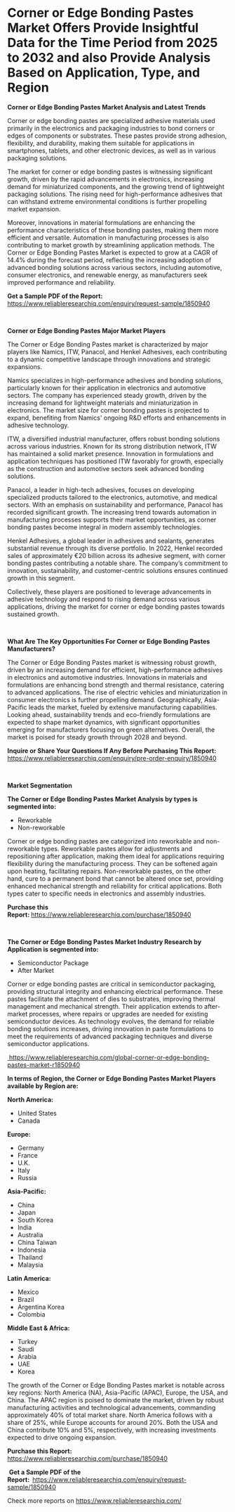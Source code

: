 <p><h1>Corner or Edge Bonding Pastes Market Offers Provide Insightful Data for the Time Period from 2025 to 2032 and also Provide Analysis Based on Application, Type, and Region</h1></p><p><strong>Corner or Edge Bonding Pastes Market Analysis and Latest Trends</strong></p>
<p><p>Corner or edge bonding pastes are specialized adhesive materials used primarily in the electronics and packaging industries to bond corners or edges of components or substrates. These pastes provide strong adhesion, flexibility, and durability, making them suitable for applications in smartphones, tablets, and other electronic devices, as well as in various packaging solutions. </p><p>The market for corner or edge bonding pastes is witnessing significant growth, driven by the rapid advancements in electronics, increasing demand for miniaturized components, and the growing trend of lightweight packaging solutions. The rising need for high-performance adhesives that can withstand extreme environmental conditions is further propelling market expansion.</p><p>Moreover, innovations in material formulations are enhancing the performance characteristics of these bonding pastes, making them more efficient and versatile. Automation in manufacturing processes is also contributing to market growth by streamlining application methods. The Corner or Edge Bonding Pastes Market is expected to grow at a CAGR of 14.4% during the forecast period, reflecting the increasing adoption of advanced bonding solutions across various sectors, including automotive, consumer electronics, and renewable energy, as manufacturers seek improved performance and reliability.</p></p>
<p><strong>Get a Sample PDF of the Report:&nbsp;</strong> <a href="https://www.reliableresearchiq.com/enquiry/request-sample/1850940?utm_campaign=1087&utm_medium=2&utm_source=Github&utm_content=ia&utm_term=07012025&utm_id=corner-or-edge-bonding-pastes">https://www.reliableresearchiq.com/enquiry/request-sample/1850940</a></p>
<p>&nbsp;</p>
<p><strong>Corner or Edge Bonding Pastes Major Market Players</strong></p>
<p><p>The Corner or Edge Bonding Pastes market is characterized by major players like Namics, ITW, Panacol, and Henkel Adhesives, each contributing to a dynamic competitive landscape through innovations and strategic expansions.</p><p>Namics specializes in high-performance adhesives and bonding solutions, particularly known for their application in electronics and automotive sectors. The company has experienced steady growth, driven by the increasing demand for lightweight materials and miniaturization in electronics. The market size for corner bonding pastes is projected to expand, benefiting from Namics' ongoing R&D efforts and enhancements in adhesive technology.</p><p>ITW, a diversified industrial manufacturer, offers robust bonding solutions across various industries. Known for its strong distribution network, ITW has maintained a solid market presence. Innovation in formulations and application techniques has positioned ITW favorably for growth, especially as the construction and automotive sectors seek advanced bonding solutions.</p><p>Panacol, a leader in high-tech adhesives, focuses on developing specialized products tailored to the electronics, automotive, and medical sectors. With an emphasis on sustainability and performance, Panacol has recorded significant growth. The increasing trend towards automation in manufacturing processes supports their market opportunities, as corner bonding pastes become integral in modern assembly technologies.</p><p>Henkel Adhesives, a global leader in adhesives and sealants, generates substantial revenue through its diverse portfolio. In 2022, Henkel recorded sales of approximately €20 billion across its adhesive segment, with corner bonding pastes contributing a notable share. The company’s commitment to innovation, sustainability, and customer-centric solutions ensures continued growth in this segment.</p><p>Collectively, these players are positioned to leverage advancements in adhesive technology and respond to rising demand across various applications, driving the market for corner or edge bonding pastes towards sustained growth.</p></p>
<p>&nbsp;</p>
<p><strong>What Are The Key Opportunities For Corner or Edge Bonding Pastes Manufacturers?</strong></p>
<p><p>The Corner or Edge Bonding Pastes market is witnessing robust growth, driven by an increasing demand for efficient, high-performance adhesives in electronics and automotive industries. Innovations in materials and formulations are enhancing bond strength and thermal resistance, catering to advanced applications. The rise of electric vehicles and miniaturization in consumer electronics is further propelling demand. Geographically, Asia-Pacific leads the market, fueled by extensive manufacturing capabilities. Looking ahead, sustainability trends and eco-friendly formulations are expected to shape market dynamics, with significant opportunities emerging for manufacturers focusing on green alternatives. Overall, the market is poised for steady growth through 2028 and beyond.</p></p>
<p><strong>Inquire or Share Your Questions If Any Before Purchasing This Report:</strong> <a href="https://www.reliableresearchiq.com/enquiry/pre-order-enquiry/1850940?utm_campaign=1087&utm_medium=2&utm_source=Github&utm_content=ia&utm_term=07012025&utm_id=corner-or-edge-bonding-pastes">https://www.reliableresearchiq.com/enquiry/pre-order-enquiry/1850940</a></p>
<p>&nbsp;</p>
<p><strong>Market Segmentation</strong></p>
<p><strong>The Corner or Edge Bonding Pastes Market Analysis by types is segmented into:</strong></p>
<p><ul><li>Reworkable</li><li>Non-reworkable</li></ul></p>
<p><p>Corner or edge bonding pastes are categorized into reworkable and non-reworkable types. Reworkable pastes allow for adjustments and repositioning after application, making them ideal for applications requiring flexibility during the manufacturing process. They can be softened again upon heating, facilitating repairs. Non-reworkable pastes, on the other hand, cure to a permanent bond that cannot be altered once set, providing enhanced mechanical strength and reliability for critical applications. Both types cater to specific needs in electronics and assembly industries.</p></p>
<p><strong>Purchase this Report:&nbsp;</strong><a href="https://www.reliableresearchiq.com/purchase/1850940?utm_campaign=1087&utm_medium=2&utm_source=Github&utm_content=ia&utm_term=07012025&utm_id=corner-or-edge-bonding-pastes">https://www.reliableresearchiq.com/purchase/1850940</a></p>
<p>&nbsp;</p>
<p><strong>The Corner or Edge Bonding Pastes Market Industry Research by Application is segmented into:</strong></p>
<p><ul><li>Semiconductor Package</li><li>After Market</li></ul></p>
<p><p>Corner or edge bonding pastes are critical in semiconductor packaging, providing structural integrity and enhancing electrical performance. These pastes facilitate the attachment of dies to substrates, improving thermal management and mechanical strength. Their application extends to after-market processes, where repairs or upgrades are needed for existing semiconductor devices. As technology evolves, the demand for reliable bonding solutions increases, driving innovation in paste formulations to meet the requirements of advanced packaging techniques and diverse semiconductor applications.</p></p>
<p><a href="https://www.reliableresearchiq.com/global-corner-or-edge-bonding-pastes-market-r1850940?utm_campaign=1087&utm_medium=2&utm_source=Github&utm_content=ia&utm_term=07012025&utm_id=corner-or-edge-bonding-pastes">&nbsp;https://www.reliableresearchiq.com/global-corner-or-edge-bonding-pastes-market-r1850940</a></p>
<p><strong>In terms of Region, the Corner or Edge Bonding Pastes Market Players available by Region are:</strong></p>
<p>
    <p> <strong> North America: </strong>
        <ul>
            <li>United States</li>
            <li>Canada</li>
        </ul>
        </p> 
    <p> <strong> Europe: </strong>
        <ul>
            <li>Germany</li>
            <li>France</li>
            <li>U.K.</li>
            <li>Italy</li>
            <li>Russia</li>
        </ul>
        </p> 
    <p> <strong> Asia-Pacific: </strong>
        <ul>
            <li>China</li>
            <li>Japan</li>
            <li>South Korea</li>
            <li>India</li>
            <li>Australia</li>
            <li>China Taiwan</li>
            <li>Indonesia</li>
            <li>Thailand</li>
            <li>Malaysia</li>
        </ul>
        </p> 
    <p> <strong> Latin America: </strong>
        <ul>
            <li>Mexico</li>
            <li>Brazil</li>
            <li>Argentina Korea</li>
            <li>Colombia</li>
        </ul>
        </p> 
    <p> <strong> Middle East & Africa: </strong>
        <ul>
            <li>Turkey</li>
            <li>Saudi</li>
            <li>Arabia</li>
            <li>UAE</li>
            <li>Korea</li>
        </ul>
    </p>
    </p>
<p><p>The growth of the Corner or Edge Bonding Pastes market is notable across key regions: North America (NA), Asia-Pacific (APAC), Europe, the USA, and China. The APAC region is poised to dominate the market, driven by robust manufacturing activities and technological advancements, commanding approximately 40% of total market share. North America follows with a share of 25%, while Europe accounts for around 20%. Both the USA and China contribute 10% and 5%, respectively, with increasing investments expected to drive ongoing expansion.</p></p>
<p><strong>Purchase this Report: </strong><a href="https://www.reliableresearchiq.com/purchase/1850940?utm_campaign=1087&utm_medium=2&utm_source=Github&utm_content=ia&utm_term=07012025&utm_id=corner-or-edge-bonding-pastes">https://www.reliableresearchiq.com/purchase/1850940</a></p>
<p>&nbsp;<strong>Get a Sample PDF of the Report:&nbsp;&nbsp;</strong><a href="https://www.reliableresearchiq.com/enquiry/request-sample/1850940?utm_campaign=1087&utm_medium=2&utm_source=Github&utm_content=ia&utm_term=07012025&utm_id=corner-or-edge-bonding-pastes">https://www.reliableresearchiq.com/enquiry/request-sample/1850940</a></p>
<p><strong></strong></p>
<p>Check more reports on <a href="https://www.reliableresearchiq.com/?utm_campaign=1087&utm_medium=2&utm_source=Github&utm_content=ia&utm_term=07012025&utm_id=corner-or-edge-bonding-pastes">https://www.reliableresearchiq.com/</a></p>